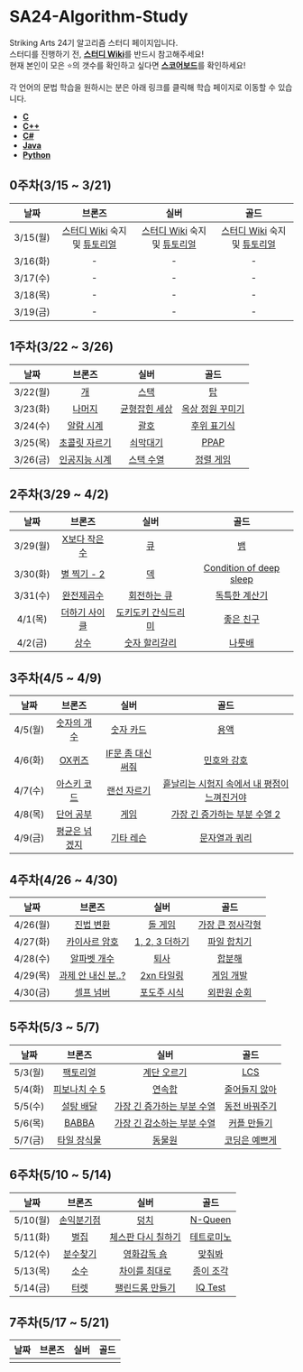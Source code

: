 # SA24-Algorithm-Study
Striking Arts 24기 알고리즘 스터디 페이지입니다.  
스터디를 진행하기 전, [**스터디 Wiki**](https://github.com/Hamsik2rang/SA24-Algorithm-Study/wiki)를 반드시 참고해주세요!  
현재 본인이 모은 :star:의 갯수를 확인하고 싶다면 [**스코어보드**](https://github.com/Hamsik2rang/SA24-Algorithm-Study/wiki/%EC%8A%A4%EC%BD%94%EC%96%B4%EB%B3%B4%EB%93%9C)를 확인하세요!

각 언어의 문법 학습을 원하시는 분은 아래 링크를 클릭해 학습 페이지로 이동할 수 있습니다.

*   [**C**](https://github.com/Hamsik2rang/SA24-Algorithm-Study/tree/main/Language_Study/C)
*   [**C++**](https://github.com/Hamsik2rang/SA24-Algorithm-Study/tree/main/Language_Study/C%2B%2B)
*   [**C#**](https://github.com/Hamsik2rang/SA24-Algorithm-Study/tree/main/Language_Study/C%23)
*   [**Java**](https://github.com/Hamsik2rang/SA24-Algorithm-Study/tree/main/Language_Study/JAVA)
*   [**Python**](https://github.com/Hamsik2rang/SA24-Algorithm-Study/tree/main/Language_Study/Python)



## 0주차(3/15 ~ 3/21)

|   날짜   |                            브론즈                            |                             실버                             |                             골드                             |
| :------: | :----------------------------------------------------------: | :----------------------------------------------------------: | :----------------------------------------------------------: |
| 3/15(월) | [스터디 Wiki](https://github.com/Hamsik2rang/SA24-Algorithm-Study/wiki) 숙지 및 [튜토리얼](https://github.com/Hamsik2rang/SA24-Algorithm-Study/wiki/%EB%AC%B8%EC%A0%9C-%ED%92%80%EC%9D%B4%EC%99%80-%EC%B1%84%EC%A0%90-%EB%B0%A9%EB%B2%95) | [스터디 Wiki](https://github.com/Hamsik2rang/SA24-Algorithm-Study/wiki) 숙지 및 [튜토리얼](https://github.com/Hamsik2rang/SA24-Algorithm-Study/wiki/%EB%AC%B8%EC%A0%9C-%ED%92%80%EC%9D%B4%EC%99%80-%EC%B1%84%EC%A0%90-%EB%B0%A9%EB%B2%95) | [스터디 Wiki](https://github.com/Hamsik2rang/SA24-Algorithm-Study/wiki) 숙지 및 [튜토리얼](https://github.com/Hamsik2rang/SA24-Algorithm-Study/wiki/%EB%AC%B8%EC%A0%9C-%ED%92%80%EC%9D%B4%EC%99%80-%EC%B1%84%EC%A0%90-%EB%B0%A9%EB%B2%95) |
| 3/16(화) |                              -                               |                              -                               |                              -                               |
| 3/17(수) |                              -                               |                              -                               |                              -                               |
| 3/18(목) |                              -                               |                              -                               |                              -                               |
| 3/19(금) |                              -                               |                              -                               |                              -                               |

## 1주차(3/22 ~ 3/26)

|   날짜   |                      브론즈                       |                       실버                        |                         골드                         |
| :------: | :-----------------------------------------------: | :-----------------------------------------------: | :--------------------------------------------------: |
| 3/22(월) |      [개](https://acmicpc.net/problem/10172)      |     [스택](https://acmicpc.net/problem/10828)     |        [탑](https://acmicpc.net/problem/2493)        |
| 3/23(화) |    [나머지](https://acmicpc.net/problem/10430)    | [균형잡힌 세상](https://acmicpc.net/problem/4949) | [옥상 정원 꾸미기](https://acmicpc.net/problem/6198) |
| 3/24(수) |   [알람 시계](https://acmicpc.net/problem/2884)   |     [괄호](https://acmicpc.net/problem/9012)      |   [후위 표기식](https://acmicpc.net/problem/1918)    |
| 3/25(목) | [초콜릿 자르기](https://acmicpc.net/problem/2163) |   [쇠막대기](https://acmicpc.net/problem/10799)   |      [PPAP](https://acmicpc.net/problem/16120)       |
| 3/26(금) | [인공지능 시계](https://acmicpc.net/problem/2530) |   [스택 수열](https://acmicpc.net/problem/1874)   |    [정렬 게임](https://acmicpc.net/problem/13415)    |

## 2주차(3/29 ~ 4/2)

|   날짜   |                       브론즈                       |                           실버                           |                             골드                             |
| :------: | :------------------------------------------------: | :------------------------------------------------------: | :----------------------------------------------------------: |
| 3/29(월) | [X보다 작은 수](https://acmicpc.net/problem/10871) |         [큐](https://acmicpc.net/problem/10845)          |            [뱀](https://acmicpc.net/problem/3190)            |
| 3/30(화) |  [별 찍기 - 2](https://acmicpc.net/problem/2439)   |         [덱](https://acmicpc.net/problem/10866)          | [Condition of deep sleep](https://acmicpc.net/problem/11577) |
| 3/31(수) |   [완전제곱수](https://acmicpc.net/problem/1977)   |     [회전하는 큐](https://acmicpc.net/problem/1021)      |      [독특한 계산기](https://acmicpc.net/problem/19591)      |
| 4/1(목)  | [더하기 사이클](https://acmicpc.net/problem/1110)  | [도키도키 간식드리미](https://acmicpc.net/problem/12789) |        [좋은 친구](https://acmicpc.net/problem/3078)         |
| 4/2(금)  |      [상수](https://acmicpc.net/problem/2908)      |    [숫자 할리갈리](https://acmicpc.net/problem/20923)    |          [나룻배](https://acmicpc.net/problem/2065)          |

## 3주차(4/5 ~ 4/9)

|  날짜   |                      브론즈                       |                          실버                          |                             골드                             |
| :-----: | :-----------------------------------------------: | :----------------------------------------------------: | :----------------------------------------------------------: |
| 4/5(월) |  [숫자의 개수](https://acmicpc.net/problem/2577)  |     [숫자 카드](https://acmicpc.net/problem/10815)     |           [용액](https://acmicpc.net/problem/2467)           |
| 4/6(화) |    [OX퀴즈](https://acmicpc.net/problem/8958)     | [IF문 좀 대신 써줘](https://acmicpc.net/problem/19637) |       [민호와 강호](https://acmicpc.net/problem/11662)       |
| 4/7(수) | [아스키 코드](https://acmicpc.net/problem/11654)  |    [랜선 자르기](https://acmicpc.net/problem/1654)     | [흩날리는 시험지 속에서 내 평점이 느껴진거야](https://acmicpc.net/problem/17951) |
| 4/8(목) |   [단어 공부](https://acmicpc.net/problem/1157)   |        [게임](https://acmicpc.net/problem/1072)        | [가장 긴 증가하는 부분 수열 2](https://acmicpc.net/problem/12015) |
| 4/9(금) | [평균은 넘겠지](https://acmicpc.net/problem/4344) |     [기타 레슨](https://acmicpc.net/problem/2343)      |      [문자열과 쿼리](https://acmicpc.net/problem/13713)      |

## 4주차(4/26 ~ 4/30)

|   날짜   |                         브론즈                         |                        실버                        |                         골드                         |
| :------: | :----------------------------------------------------: | :------------------------------------------------: | :--------------------------------------------------: |
| 4/26(월) |     [진법 변환](https://acmicpc.net/problem/2745)      |    [돌 게임](https://acmicpc.net/problem/9655)     | [가장 큰 정사각형](https://acmicpc.net/problem/1915) |
| 4/27(화) |   [카이사르 암호](https://acmicpc.net/problem/5598)    | [1, 2, 3 더하기](https://acmicpc.net/problem/9095) |   [파일 합치기](https://acmicpc.net/problem/11066)   |
| 4/28(수) |    [알파벳 개수](https://acmicpc.net/problem/10808)    |     [퇴사](https://acmicpc.net/problem/14501)      |      [합분해](https://acmicpc.net/problem/2225)      |
| 4/29(목) | [과제 안 내신 분..?](https://acmicpc.net/problem/5597) |  [2xn 타일링](https://acmicpc.net/problem/11726)   |    [게임 개발](https://acmicpc.net/problem/1516)     |
| 4/30(금) |     [셀프 넘버](https://acmicpc.net/problem/4673)      |  [포도주 시식](https://acmicpc.net/problem/2156)   |   [외판원 순회](https://acmicpc.net/problem/2098)    |

## 5주차(5/3 ~ 5/7)

|  날짜   |                       브론즈                       |                             실버                             |                       골드                        |
| :-----: | :------------------------------------------------: | :----------------------------------------------------------: | :-----------------------------------------------: |
| 5/3(월) |   [팩토리얼](https://acmicpc.net/problem/10872)    |       [계단 오르기](https://acmicpc.net/problem/2579)        |      [LCS](https://acmicpc.net/problem/9251)      |
| 5/4(화) | [피보나치 수 5](https://acmicpc.net/problem/10870) |          [연속합](https://acmicpc.net/problem/1912)          | [줄어들지 않아](https://acmicpc.net/problem/2688) |
| 5/5(수) |   [설탕 배달](https://acmicpc.net/problem/2839)    | [가장 긴 증가하는 부분 수열](https://acmicpc.net/problem/11053) | [동전 바꿔주기](https://acmicpc.net/problem/2624) |
| 5/6(목) |     [BABBA](https://acmicpc.net/problem/9625)      | [가장 긴 감소하는 부분 수열](https://acmicpc.net/problem/11722) |  [커플 만들기](https://acmicpc.net/problem/1727)  |
| 5/7(금) |  [타일 장식물](https://acmicpc.net/problem/13301)  |          [동물원](https://acmicpc.net/problem/1309)          | [코딩은 예쁘게](https://acmicpc.net/problem/2879) |

## 6주차(5/10 ~ 5/14)

|   날짜   |                     브론즈                     |                          실버                          |                      골드                       |
| :------: | :--------------------------------------------: | :----------------------------------------------------: | :---------------------------------------------: |
| 5/10(월) | [손익분기점](https://acmicpc.net/problem/1712) |        [덩치](https://acmicpc.net/problem/7568)        |   [N-Queen](https://acmicpc.net/problem/9663)   |
| 5/11(화) |    [벌집](https://acmicpc.net/problem/2292)    | [체스판 다시 칠하기](https://acmicpc.net/problem/1018) | [테트로미노](https://acmicpc.net/problem/14500) |
| 5/12(수) |  [분수찾기](https://acmicpc.net/problem/1193)  |    [영화감독 숌](https://acmicpc.net/problem/1436)     |   [맞춰봐](https://acmicpc.net/problem/1248)    |
| 5/13(목) |    [소수](https://acmicpc.net/problem/2581)    |   [차이를 최대로](https://acmicpc.net/problem/10819)   | [종이 조각](https://acmicpc.net/problem/14391)  |
| 5/14(금) |    [터렛](https://acmicpc.net/problem/1002)    |  [팰린드롬 만들기](https://acmicpc.net/problem/1254)   |   [IQ Test](https://acmicpc.net/problem/1111)   |

## 7주차(5/17 ~ 5/21)

| 날짜 | 브론즈 | 실버 | 골드 |
| :--: | :----: | :--: | :--: |
|      |        |      |      |


